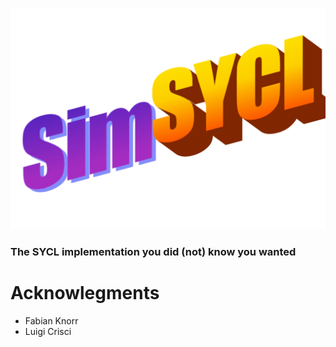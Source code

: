 ![simSYCL](resources/logo.png)
### The SYCL implementation you did (not) know you wanted

# Acknowlegments
- Fabian Knorr
- Luigi Crisci